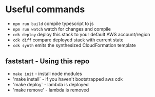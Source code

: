 # Useful commands

 * `npm run build`   compile typescript to js
 * `npm run watch`   watch for changes and compile
 * `cdk deploy`      deploy this stack to your default AWS account/region
 * `cdk diff`        compare deployed stack with current state
 * `cdk synth`       emits the synthesized CloudFormation template

## faststart - Using this repo

* `make init` - install node modules
* 'make install` - if you haven't bootstrapped aws cdk
* 'make deploy` - lambda is deployed
* 'make remove' - lambda is removed